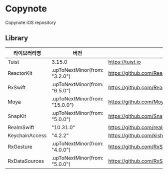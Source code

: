 # Copynote
Copynote iOS repository

## Library
|라이브러리명|버전|링크|
|---|---|---|
|Tuist|3.15.0|https://tuist.io|
|ReactorKit|.upToNextMinor(from: "3.2.0")|https://github.com/ReactorKit/ReactorKit|
|RxSwift|.upToNextMinor(from: "6.5.0")|https://github.com/ReactiveX/RxSwift|
|Moya|.upToNextMinor(from: "15.0.0")|https://github.com/Moya/Moya|
|SnapKit|.upToNextMinor(from: "5.0.0")|https://github.com/SnapKit/SnapKit|
|RealmSwift|"10.31.0"|https://github.com/realm/realm-swift|
|KeychainAccess|"4.2.2"|https://github.com/kishikawakatsumi/KeychainAccess|
|RxGesture|.upToNextMinor(from: "4.0.0")|https://github.com/RxSwiftCommunity/RxGesture|
|RxDataSources|.upToNextMinor(from: "5.0.0")|https://github.com/RxSwiftCommunity/RxDataSources|
